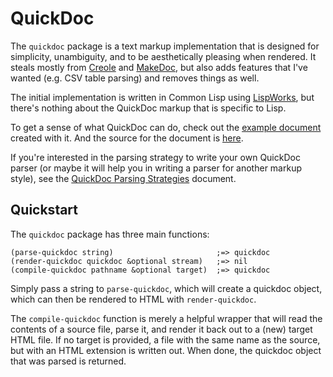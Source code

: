 # QuickDoc

The `quickdoc` package is a text markup implementation that is designed for simplicity, unambiguity, and to be aesthetically pleasing when rendered. It steals mostly from [Creole](http://www.wikicreole.org/) and [MakeDoc](http://www.rebol.net/docs/makedoc.html), but also adds features that I've wanted (e.g. CSV table parsing) and removes things as well.

The initial implementation is written in Common Lisp using [LispWorks](http://www.lispworks.com), but there's nothing about the QuickDoc markup that is specific to Lisp.

To get a sense of what QuickDoc can do, check out the [example document](http://massung.github.io/quickdoc/example.html) created with it. And the source for the document is [here](https://raw.githubusercontent.com/massung/quickdoc/master/example.qd).

If you're interested in the parsing strategy to write your own QuickDoc parser (or maybe it will help you in writing a parser for another markup style), see the [QuickDoc Parsing Strategies](http://massung.github.io/quickdoc/parsing.html) document.

## Quickstart

The `quickdoc` package has three main functions:

	(parse-quickdoc string)                       ;=> quickdoc
	(render-quickdoc quickdoc &optional stream)   ;=> nil
	(compile-quickdoc pathname &optional target)  ;=> quickdoc

Simply pass a string to `parse-quickdoc`, which will create a quickdoc object, which can then be rendered to HTML with `render-quickdoc`.

The `compile-quickdoc` function is merely a helpful wrapper that will read the contents of a source file, parse it, and render it back out to a (new) target HTML file. If no target is provided, a file with the same name as the source, but with an HTML extension is written out. When done, the quickdoc object that was parsed is returned.
